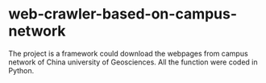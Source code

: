 # web-crawler-based-on-campus-network
The project is a framework could download the webpages from campus network of China university of Geosciences.
All the function were coded in Python. 
